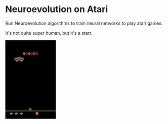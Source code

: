 # Neuroevolution on Atari

Run Neuroevolution algorithms to train neural networks to play atari games.

It's not quite super human, but it's a start.

![alt text](assault.gif)

<br>
